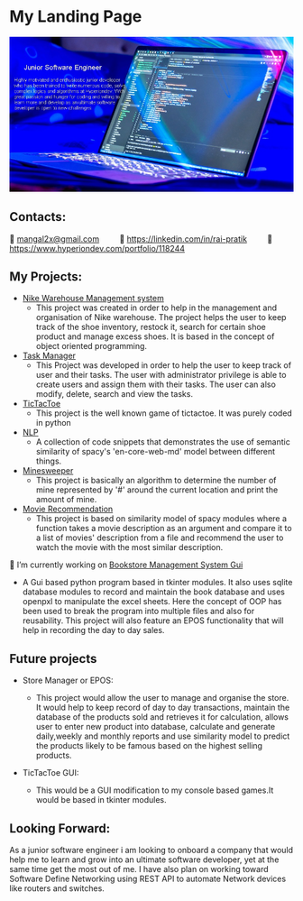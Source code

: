 # My Landing Page


  
<img alt="Background image" src="/image/bg_image.jpg">

## Contacts:
📧 mangal2x@gmail.com  &emsp;&emsp;  🔗 https://linkedin.com/in/rai-pratik  &emsp;&emsp;  🔗 https://www.hyperiondev.com/portfolio/118244       

## My Projects:
* [Nike Warehouse Management system](https://github.com/4rr0wh34d/final_capstone)
  - This project was created in order to help in the management and organisation of Nike warehouse. The project helps the user to keep track of the shoe inventory, restock it, search for certain shoe product and manage excess shoes. It is based in the concept of object oriented programming.
* [Task Manager](https://github.com/4rr0wh34d/Task_Manager)
  - This Project was developed in order to help the user to keep track of user and their tasks. The user with administrator privilege is able to create users and assign them with their tasks. The user can also modify, delete, search and view the tasks.
* [TicTacToe](https://github.com/4rr0wh34d/TicTacToe_console)
  - This project is the well known game of tictactoe. It was purely coded in python
* [NLP](https://github.com/4rr0wh34d/NLP)
  - A collection of code snippets that demonstrates the use of semantic similarity of spacy's 'en-core-web-md' model between different things.
* [Minesweeper](https://github.com/4rr0wh34d/minesweeper)
  - This project is basically an algorithm to determine the number of mine represented by '#' around the current location and print the amount of mine.
* [Movie Recommendation](https://github.com/4rr0wh34d/Movie_recommendation)
  - This project is based on similarity model of spacy modules where a function takes a movie description as an argument and compare it to a list of movies'
description from a file and recommend the user to watch the movie with the most similar description.

🔭 I’m currently working on [Bookstore Management System Gui](https://github.com/4rr0wh34d/Bookstore-Management-System)
  - A Gui based python program based in tkinter modules. It also uses sqlite database modules to record and maintain the book database and uses openpxl to manipulate the excel sheets. Here the concept of OOP has been used to break the program into multiple files and also for reusability. This project will also feature an EPOS functionality that will help in recording the day to day sales.

## Future projects
* Store Manager or EPOS:
  - This project would allow the user to manage and organise the store. It would help to keep record of day to day transactions, maintain the database of the products sold and retrieves it for calculation, allows user to enter new product into database, calculate and generate daily,weekly and monthly reports and use similarity model to predict the products likely to be famous based on the highest selling products. 

* TicTacToe GUI: 
  - This would be a GUI modification to my console based games.It would be based in tkinter modules.

## Looking Forward:
As a junior software engineer i am looking to onboard a company that would help me to learn and grow into an ultimate software developer, yet at the same time get the most out of me. I have also plan on working toward Software Define Networking using REST API to automate Network devices like routers and switches.

<!-- **4rr0wh34d/4rr0wh34d** is a ✨ _special_ ✨ repository because its `README.md` (this file) appears on your GitHub profile.



Here are some ideas to get you started:

- 🔭 I’m currently working on ...
- 🌱 I’m currently learning ...
- 👯 I’m looking to collaborate on ...
- 🤔 I’m looking for help with ...
- 💬 Ask me about ...
- 📫 How to reach me: ...
- 😄 Pronouns: ...
- ⚡ Fun fact: ...
-->
